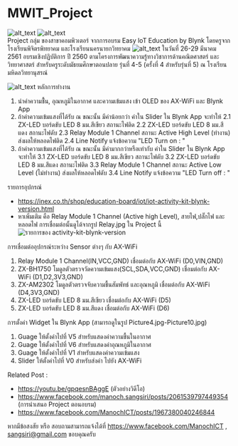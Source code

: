 # MWIT_Project
![alt_text](https://img.shields.io/badge/Compatible-ArduinoIDE-green.svg "bulidpassing")
![alt_text](https://img.shields.io/badge/Support-ESP8266-blue.svg "bulidpassing")<br>
Project กลุ่ม ของสาขาคอมพิวเตอร์ จากการอบรม Easy loT Education by Blynk 
โดยครูจากโรงเรียนพิจิตรพิทยาคม และโรงเรียนนครนายกวิทยาคม
![alt_text](https://sv1.picz.in.th/images/2019/04/14/tFsnO9.jpg)
ในวันที่ 26-29 มีนาคม 2561 อบรมเชิงปฏิบัติการ ปี 2560 ตามโครงการพัฒนาความรู้ทางวิชาการด้านคณิตศาสตร์ และวิทยาศาสตร์ สำหรับครูระดับมัธยมศึกษาตอนปลาย รุ่นที่ 4-5 (ครั้งที่ 4 สำหรับรุ่นที่ 5) ณ โรงเรียนมหิดลวิทยานุสรณ์

![alt_text](https://sv1.picz.in.th/images/2019/04/14/tFsHzb.jpg)
หลักการทำงาน
1. นำค่าความชื้่น, อุณหภูมิในอากาศ และความเข้มแสง เข้า OLED ของ AX-WiFi และ Blynk App 
2. ถ้าค่าความเข้มแสงที่ได้รับ ณ ขณะนั้น มีค่าน้อยกว่า ค่าใน Slider ใน Blynk App จะทำให้
  2.1 ZX-LED บอร์ดขับ LED 8 มม.สีเขียว สถานะไฟติด
  2.2 ZX-LED บอร์ดขับ LED 8 มม.สีแดง สถานะไฟดับ
  2.3 Relay Module 1 Channel สถานะ Active High Level (ทำงาน) ส่งผลให้หลอดไฟติด
  2.4 Line Notify แจ้งข้อความ "LED Turn on : "
3. ถ้าค่าความเข้มแสงที่ได้รับ ณ ขณะนั้น มีค่ามากกว่าหรือเท่ากับ ค่าใน Slider ใน Blynk App จะทำให้
  3.1 ZX-LED บอร์ดขับ LED 8 มม.สีเขียว สถานะไฟดับ
  3.2 ZX-LED บอร์ดขับ LED 8 มม.สีแดง สถานะไฟติด
  3.3 Relay Module 1 Channel สถานะ Active Low Level (ไม่ทำงาน) ส่งผลให้หลอดไฟดับ
  3.4 Line Notify แจ้งข้อความ "LED Turn off : "

รายการอุปกรณ์
- https://inex.co.th/shop/education-board/iot/iot-activity-kit-blynk-version.html
- หาเพิ่มเติม คือ Relay Module 1 Channel (Active high Level), สายไฟ,ปลั๊กไฟ และหลอดไฟ การเชื่อมต่อนั้นดูได้จากรูป Relay.jpg ใน Project นี้ 
![รายการของ activity-kit-blynk-version](https://sv1.picz.in.th/images/2019/04/14/tFs6kD.jpg)


การเชื่อมต่ออุปกรณ์ระหว่าง Sensor ต่างๆ กับ AX-WiFi
1. Relay Module 1 Channel(IN,VCC,GND) เชื่อมต่อกับ AX-WiFi (D0,VIN,GND)
2. ZX-BH1750 โมดูลตัวตรวจวัดความเข้มแสง(SCL,SDA,VCC,GND) เชื่อมต่อกับ AX-WiFi (D1,D2,3V3,GND)
3. ZX-AM2302 โมดูลตัวตรวจจับความชื้นสัมพัทธ์ และอุณหภูมิ เชื่อมต่อกับ AX-WiFi (D4,3V3,GND)
4. ZX-LED บอร์ดขับ LED 8 มม.สีเขียว เชื่อมต่อกับ AX-WiFi (D5)
5. ZX-LED บอร์ดขับ LED 8 มม.สีแดง เชื่อมต่อกับ AX-WiFi (D6)

การตั้งค่า Widget ใน Blynk App (สามารถดูในรูป Picture4.jpg-Picture10.jpg)
1. Guage ให้ตั้งค่าไปที่ V5 สำหรับแสดงค่าความชื้นในอากาศ
2. Guage ให้ตั้งค่าไปที่ V6 สำหรับแสดงค่าอุณหภูมิในอากาศ
3. Guage ให้ตั้งค่าไปที่ V1 สำหรับแสดงค่าความเข้มแสง
4. Slider ให้ตั้งค่าไปที่ V0 สำหรับส่งค่า ไปยัง AX-WiFi

Related Post :
- https://youtu.be/gpqesnBAggE (ตัวอย่างวิดีโอ)
- https://www.facebook.com/manoch.sangsiri/posts/2061539797449354 (การนำเสนอ Project ตอนอบรม)
- https://www.facebook.com/ManochICT/posts/1967380040246844

หากมีข้อสงสัย หรือ สอบถามสามารถแจ้งได้ที่ https://www.facebook.com/ManochICT , sangsiri@gmail.com ขอบคุณครับ
